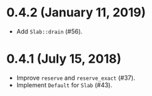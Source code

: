 # 0.4.2 (January 11, 2019)

* Add `Slab::drain` (#56).

# 0.4.1 (July 15, 2018)

* Improve `reserve` and `reserve_exact` (#37).
* Implement `Default` for `Slab` (#43).
